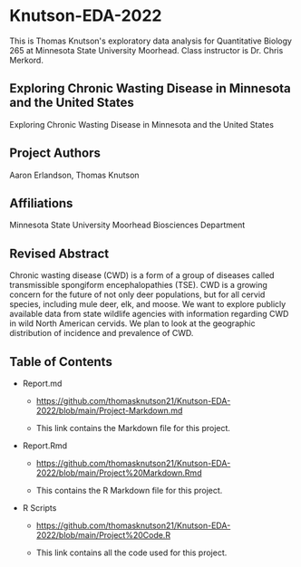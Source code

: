 # Knutson-EDA-2022

This is Thomas Knutson's exploratory data analysis for Quantitative Biology 265 at Minnesota State University Moorhead. Class instructor is Dr. Chris Merkord.

## Exploring Chronic Wasting Disease in Minnesota and the United States

Exploring Chronic Wasting Disease in Minnesota and the United States

## Project Authors

Aaron Erlandson, Thomas Knutson

## Affiliations

Minnesota State University Moorhead Biosciences Department

## Revised Abstract

Chronic wasting disease (CWD) is a form of a group of diseases called transmissible spongiform encephalopathies (TSE). CWD is a growing concern for the future of not only deer populations, but for all cervid species, including mule deer, elk, and moose. We want to explore publicly available data from state wildlife agencies with information regarding CWD in wild North American cervids. We plan to look at the geographic distribution of incidence and prevalence of CWD.

## Table of Contents

-   Report.md

    -   <https://github.com/thomasknutson21/Knutson-EDA-2022/blob/main/Project-Markdown.md>

    -   This link contains the Markdown file for this project.

-   Report.Rmd

    -   <https://github.com/thomasknutson21/Knutson-EDA-2022/blob/main/Project%20Markdown.Rmd>

    -   This contains the R Markdown file for this project.

-   R Scripts

    -   <https://github.com/thomasknutson21/Knutson-EDA-2022/blob/main/Project%20Code.R>

    -   This link contains all the code used for this project.
